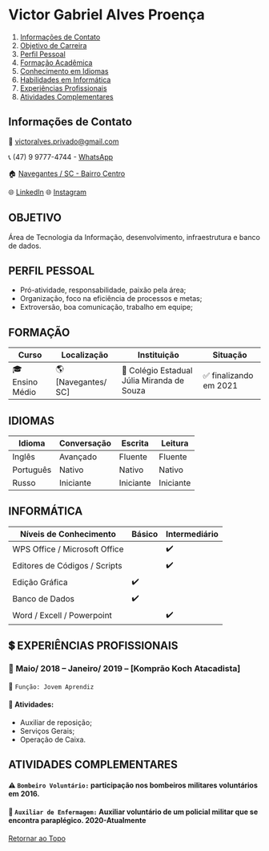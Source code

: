 # Victor Gabriel Alves Proença
1. [Informações de Contato](https://github.com/VictorAlves7#informações-de-contato)
1. [Objetivo de Carreira](https://github.com/VictorAlves7#objetivo)
1. [Perfil Pessoal](https://github.com/VictorAlves7#perfil-pessoal)
1. [Formação Acadêmica](https://github.com/VictorAlves7#formação)
1. [Conhecimento em Idiomas](https://github.com/VictorAlves7#idiomas)
1. [Habilidades em Informática](https://github.com/VictorAlves7#informática)
1. [Experiências Profissionais](https://github.com/VictorAlves7#heavy_dollar_sign-experiências-profissionais)
1. [Atividades Complementares](https://github.com/VictorAlves7#atividades-complementares)

## Informações de Contato
:e-mail: victoralves.privado@gmail.com

:telephone_receiver: (47) 9 9777-4744 - [WhatsApp](https://api.whatsapp.com/send?phone=5547997774744)

:house: [Navegantes / SC - Bairro Centro](https://bit.ly/2ZrjjL6)

:globe_with_meridians: [LinkedIn](https://www.linkedin.com/in/victoralves7)
:globe_with_meridians: [Instagram](https://www.instagram.com/victor.alves1337/)

## OBJETIVO
Área de Tecnologia da Informação, desenvolvimento, infraestrutura e banco de dados.

## PERFIL PESSOAL
- Pró-atividade, responsabilidade, paixão pela área;
- Organização, foco na eficiência de processos e metas;
- Extroversão, boa comunicação, trabalho em equipe;

## FORMAÇÃO

| Curso | Localização | Instituição | Situação |
| ----- | ----------- | ----------- | -------- |
| :mortar_board: Ensino Médio | :earth_americas: [Navegantes/ SC] | :school: Colégio Estadual Júlia Miranda de Souza | :white_check_mark: finalizando em 2021 |

## IDIOMAS
| Idioma | Conversação | Escrita | Leitura | 
| ------ | ----------- | ------- | ------- |
| Inglês | Avançado | Fluente | Fluente |
| Português | Nativo | Nativo | Nativo |
| Russo | Iniciante | Iniciante | Iniciante |

## INFORMÁTICA
| Níveis de Conhecimento | Básico | Intermediário |
| ---------------------- | ------ | ------------- |
| WPS Office / Microsoft Office  |        |:heavy_check_mark:|
| Editores de Códigos / Scripts  |        | :heavy_check_mark:|
| Edição Gráfica                 | :heavy_check_mark: |               |
| Banco de Dados                 | :heavy_check_mark: |   |            
| Word / Excell / Powerpoint     |        |:heavy_check_mark:|         

## :heavy_dollar_sign: EXPERIÊNCIAS PROFISSIONAIS

### :office: Maio/ 2018 – Janeiro/ 2019 – [Komprão Koch Atacadista]
:briefcase: ``Função: Jovem Aprendiz``
#### :pushpin: Atividades:
- Auxiliar de reposição;
- Serviços Gerais;
- Operação de Caixa.

## ATIVIDADES COMPLEMENTARES
#### ⚠️ ``Bombeiro Voluntário:`` participação nos bombeiros militares voluntários em 2016.
#### 🔬 ``Auxiliar de Enfermagem:`` Auxiliar voluntário de um policial militar que se encontra paraplégico. 2020-Atualmente

[Retornar ao Topo](https://github.com/VictorAlves7#victor-gabriel-alves-proença)
